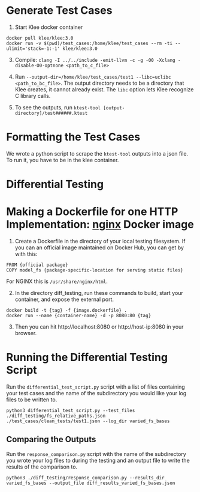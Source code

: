 # Generate Test Cases

1. Start Klee docker container
```
docker pull klee/klee:3.0
docker run -v $(pwd)/test_cases:/home/klee/test_cases --rm -ti --ulimit='stack=-1:-1' klee/klee:3.0
```
3. Compile: ```clang -I ../../include -emit-llvm -c -g -O0 -Xclang -disable-O0-optnone <path_to_c_file>```

4. Run ```--output-dir=/home/klee/test_cases/test1 --libc=uclibc <path_to_bc_file>```. 
The output directory needs to be a directory that Klee creates, it cannot already exist. The `libc` option lets Klee recognize C library calls.

5. To see the outputs, run ```ktest-tool [output-directory]/test######.ktest```

# Formatting the Test Cases
We wrote a python script to scrape the `ktest-tool` outputs into a json file. To run it, you have to be in the klee container. 

# Differential Testing

# Making a Dockerfile for one HTTP Implementation: [nginx](https://hub.docker.com/_/nginx) Docker image

1. Create a Dockerfile in the directory of your local testing filesystem. If you can an official image maintained on Docker Hub, you can get by with this: 
```
FROM {official package}
COPY model_fs {package-specific-location for serving static files}
```
For NGINX this is `/usr/share/nginx/html`.

2. In the directory diff_testing, run these commands to build, start your container, and expose the external port.
```
docker build -t {tag} -f {image.dockerfile} .
docker run --name {container-name} -d -p 8080:80 {tag}
```

3. Then you can hit http://localhost:8080 or http://host-ip:8080 in your browser.

# Running the Differential Testing Script
Run the `differential_test_script.py` script with a list of files containing your test cases and the name of the subdirectory you would like your log files to be written to.
```
python3 differential_test_script.py --test_files ./diff_testing/fs_relative_paths.json ./test_cases/clean_tests/test1.json --log_dir varied_fs_bases
```

## Comparing the Outputs
Run the `response_comparison.py` script with the name of the subdirectory you wrote your log files to during the testing and an output file to write the results of the comparison to.
```
python3 ./diff_testing/response_comparison.py --results_dir varied_fs_bases --output_file diff_results_varied_fs_bases.json
```